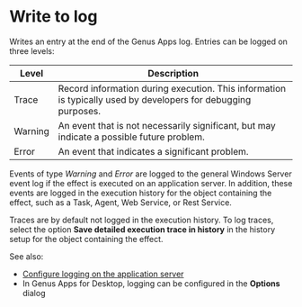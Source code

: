 # Write to log
Writes an entry at the end of the Genus Apps log. Entries can be logged on three levels:

Level | Description
--- | ---
Trace | Record information during execution. This information is typically used by developers for debugging purposes.
Warning | An event that is not necessarily significant, but may indicate a possible future problem.
Error | An event that indicates a significant problem.

Events of type *Warning* and *Error* are logged to the general Windows Server event log if the effect is executed on an application server. In addition, these events are logged in the execution history for the object containing the effect, such as a Task, Agent, Web Service, or Rest Service.

Traces are by default not logged in the execution history. To log traces, select the option **Save detailed execution trace in history** in the history setup for the object containing the effect.



See also:
- [Configure logging on the application server](../../../../../installation-and-configuration/configure-and-maintain-genus-server/genus-server-configuration/options.md#log)
- In Genus Apps for Desktop, logging can be configured in the **Options** dialog